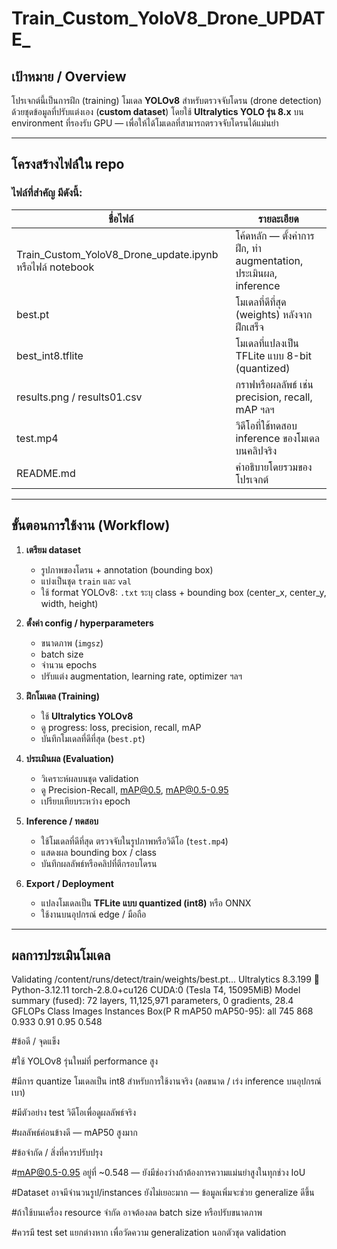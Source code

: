 # Train_Custom_YoloV8_Drone_UPDATE_

## เป้าหมาย / Overview
โปรเจกต์นี้เป็นการฝึก (training) โมเดล **YOLOv8** สำหรับตรวจจับโดรน (drone detection) ด้วยชุดข้อมูลที่ปรับแต่งเอง (**custom dataset**) โดยใช้ **Ultralytics YOLO รุ่น 8.x** บน environment ที่รองรับ GPU — เพื่อให้ได้โมเดลที่สามารถตรวจจับโดรนได้แม่นยำ

---

## โครงสร้างไฟล์ใน repo

### ไฟล์ที่สำคัญ มีดังนี้:

| ชื่อไฟล์ | รายละเอียด |
|---|---|
| Train_Custom_YoloV8_Drone_update.ipynb หรือไฟล์ notebook | โค้ดหลัก — ตั้งค่าการฝึก, ทำ augmentation, ประเมินผล, inference |
| best.pt | โมเดลที่ดีที่สุด (weights) หลังจากฝึกเสร็จ |
| best_int8.tflite | โมเดลที่แปลงเป็น TFLite แบบ 8-bit (quantized) |
| results.png / results01.csv | กราฟหรือผลลัพธ์ เช่น precision, recall, mAP ฯลฯ |
| test.mp4 | วิดีโอที่ใช้ทดสอบ inference ของโมเดลบนคลิปจริง |
| README.md | คำอธิบายโดยรวมของโปรเจกต์ |

---

## ขั้นตอนการใช้งาน (Workflow)

1. **เตรียม dataset**  
   - รูปภาพของโดรน + annotation (bounding box)  
   - แบ่งเป็นชุด `train` และ `val`  
   - ใช้ format YOLOv8: `.txt` ระบุ class + bounding box (center_x, center_y, width, height)  

2. **ตั้งค่า config / hyperparameters**  
   - ขนาดภาพ (`imgsz`)  
   - batch size  
   - จำนวน epochs  
   - ปรับแต่ง augmentation, learning rate, optimizer ฯลฯ  

3. **ฝึกโมเดล (Training)**  
   - ใช้ **Ultralytics YOLOv8**  
   - ดู progress: loss, precision, recall, mAP  
   - บันทึกโมเดลที่ดีที่สุด (`best.pt`)  

4. **ประเมินผล (Evaluation)**  
   - วิเคราะห์ผลบนชุด validation  
   - ดู Precision-Recall, mAP@0.5, mAP@0.5-0.95  
   - เปรียบเทียบระหว่าง epoch  

5. **Inference / ทดสอบ**  
   - ใช้โมเดลที่ดีที่สุด ตรวจจับในรูปภาพหรือวิดีโอ (`test.mp4`)  
   - แสดงผล bounding box / class  
   - บันทึกผลลัพธ์หรือคลิปที่ตีกรอบโดรน  

6. **Export / Deployment**  
   - แปลงโมเดลเป็น **TFLite แบบ quantized (int8)** หรือ ONNX  
   - ใช้งานบนอุปกรณ์ edge / มือถือ  

---

## ผลการประเมินโมเดล
Validating /content/runs/detect/train/weights/best.pt...
Ultralytics 8.3.199 🚀 Python-3.12.11 torch-2.8.0+cu126 CUDA:0 (Tesla T4, 15095MiB)
Model summary (fused): 72 layers, 11,125,971 parameters, 0 gradients, 28.4 GFLOPs
Class Images Instances Box(P R mAP50 mAP50-95):
all 745 868 0.933 0.91 0.95 0.548




#ข้อดี / จุดแข็ง

#ใช้ YOLOv8 รุ่นใหม่ที่ performance สูง

#มีการ quantize โมเดลเป็น int8 สำหรับการใช้งานจริง (ลดขนาด / เร่ง inference บนอุปกรณ์เบา)

#มีตัวอย่าง test วิดีโอเพื่อดูผลลัพธ์จริง

#ผลลัพธ์ค่อนข้างดี — mAP50 สูงมาก



#ข้อจำกัด / สิ่งที่ควรปรับปรุง

#mAP@0.5-0.95 อยู่ที่ ~0.548 — ยังมีช่องว่างถ้าต้องการความแม่นยำสูงในทุกช่วง IoU

#Dataset อาจมีจำนวนรูป/instances ยังไม่เยอะมาก — ข้อมูลเพิ่มจะช่วย generalize ดีขึ้น

#ถ้าใช้บนเครื่อง resource จำกัด อาจต้องลด batch size หรือปรับขนาดภาพ

#ควรมี test set แยกต่างหาก เพื่อวัดความ generalization นอกตัวชุด validation
